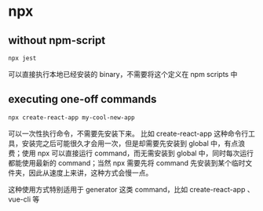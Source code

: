 npx
=======================

## without npm-script

```sh
npx jest
```

可以直接执行本地已经安装的 binary，不需要将这个定义在 npm scripts 中

## executing one-off commands

```sh
npx create-react-app my-cool-new-app
```

可以一次性执行命令，不需要先安装下来。 比如 create-react-app 这种命令行工具，安装完之后可能很久才会用一次，但是却需要先安装到 global 中，有点浪费；使用 npx 可以直接运行 command，而无需安装到 global 中，同时每次运行都能使用最新的 command；当然 npx 需要先将 command 先安装到某个临时文件夹，因此从速度上来讲，这种方式会慢一点。

这种使用方式特别适用于 generator 这类 command，比如 create-react-app 、 vue-cli 等

